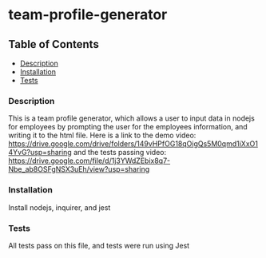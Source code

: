 # team-profile-generator
  ## Table of Contents
  * [ Description ](#description)
  * [ Installation ](#installation)
  * [ Tests ](#tests)
  
### Description
This is a team profile generator, which allows a user to input data in nodejs for employees by prompting the user for the employees information, and writing it to the html file. Here is a link to the demo video: https://drive.google.com/drive/folders/149vHPfOG18qOigQs5M0qmd1iXxO14YvG?usp=sharing and the tests passing video: https://drive.google.com/file/d/1j3YWdZEbix8q7-Nbe_ab8OSFgNSX3uEh/view?usp=sharing
  
### Installation
Install nodejs, inquirer, and jest

### Tests
All tests pass on this file, and tests were run using Jest 
